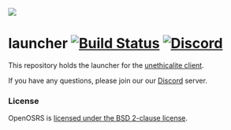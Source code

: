 ![](https://i.imgur.com/0D5106S.png)
# launcher [![Build Status](https://github.com/unethicalite/launcher/workflows/OpenOSRS%20-%20CI%20(push)/badge.svg)](https://github.com/unethicalite/launcher/actions?query=workflow%3A%22OpenOSRS+-+CI+%28push%29%22) [![Discord](https://img.shields.io/discord/373382904769675265.svg)](https://discord.gg/unethicalite)

This repository holds the launcher for the [unethicalite client](https://github.com/unethicalite/unethicalite).

If you have any questions, please join our our [Discord](https://discord.gg/unethicalite) server.

### License

OpenOSRS is [licensed under the BSD 2-clause license](https://github.com/unethicalite/launcher/blob/master/LICENSE).
